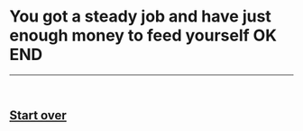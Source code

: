 # You got a steady job and have just enough money to feed yourself **OK END**
---
![]()
---
## [Start over](../home.md)